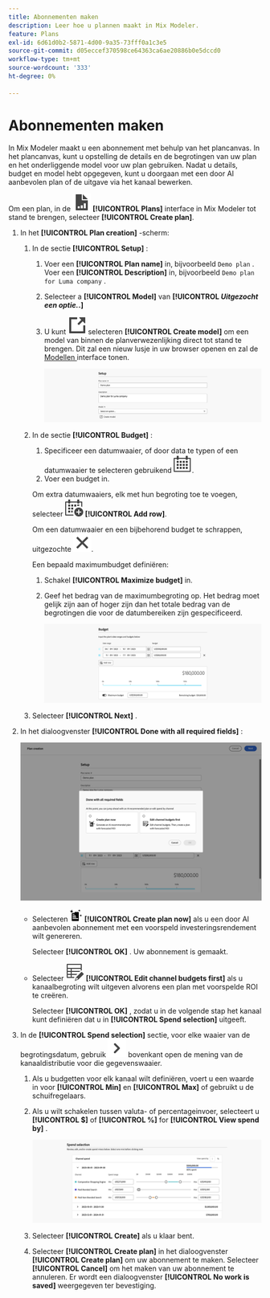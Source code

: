 ```yaml
---
title: Abonnementen maken
description: Leer hoe u plannen maakt in Mix Modeler.
feature: Plans
exl-id: 6d61d0b2-5871-4d00-9a35-73fff0a1c3e5
source-git-commit: d05eccef370598ce64363ca6ae20886b0e5dccd0
workflow-type: tm+mt
source-wordcount: '333'
ht-degree: 0%

---
```



# Abonnementen maken

In Mix Modeler maakt u een abonnement met behulp van het plancanvas. In het plancanvas, kunt u opstelling de details en de begrotingen van uw plan en het onderliggende model voor uw plan gebruiken. Nadat u details, budget en model hebt opgegeven, kunt u doorgaan met een door AI aanbevolen plan of de uitgave via het kanaal bewerken.

Om een plan, in de ![ PLan ](/help/assets/icons/FileChart.svg) **[!UICONTROL Plans]** interface in Mix Modeler tot stand te brengen, selecteer **[!UICONTROL Create plan]**.

1. In het **[!UICONTROL Plan creation]** -scherm:

   1. In de sectie **[!UICONTROL Setup]** :

      1. Voer een **[!UICONTROL Plan name]** in, bijvoorbeeld `Demo plan` . Voer een **[!UICONTROL Description]** in, bijvoorbeeld `Demo plan for Luma company` .
      1. Selecteer a **[!UICONTROL Model]** van **[!UICONTROL _Uitgezocht een optie._.]**
      1. U kunt ![ LinkOut ](/help/assets/icons/LinkOut.svg) selecteren **[!UICONTROL Create model]** om een model van binnen de planverwezenlijking direct tot stand te brengen. Dit zal een nieuw lusje in uw browser openen en zal de [ Modellen ](../models/overview.md) interface tonen.

         ![ Opstelling van het Plan ](/help/assets/plan-setup.png)

   1. In de sectie **[!UICONTROL Budget]** :

      1. Specificeer een datumwaaier, of door data te typen of een datumwaaier te selecteren gebruikend ![ Kalender ](/help/assets/icons/Calendar.svg).
      1. Voer een budget in.

      Om extra datumwaaiers, elk met hun begroting toe te voegen, selecteer ![ CalendarAdd ](/help/assets/icons/CalendarAdd.svg) **[!UICONTROL Add row]**.

      Om een datumwaaier en een bijbehorend budget te schrappen, uitgezochte ![ Sluiten ](/help/assets/icons/Close.svg).

      Een bepaald maximumbudget definiëren:

      1. Schakel **[!UICONTROL Maximize budget]** in.
      1. Geef het bedrag van de maximumbegroting op. Het bedrag moet gelijk zijn aan of hoger zijn dan het totale bedrag van de begrotingen die voor de datumbereiken zijn gespecificeerd.

         ![ begroting van het Plan ](/help/assets/plan-budget.png)

   1. Selecteer **[!UICONTROL Next]** .

1. In het dialoogvenster **[!UICONTROL Done with all required fields]** :

   ![ Plan Gereed ](/help/assets/plan-done-required-fields.png)

   * Selecteren <img src="/help/assets/icons/NewPlan.svg" width="25" /> **[!UICONTROL Create plan now]** als u een door AI aanbevolen abonnement met een voorspeld investeringsrendement wilt genereren.

     Selecteer **[!UICONTROL OK]** . Uw abonnement is gemaakt.


   * Selecteer ![ TableEdit ](/help/assets/icons/TableEdit.svg) **[!UICONTROL Edit channel budgets first]** als u kanaalbegroting wilt uitgeven alvorens een plan met voorspelde ROI te creëren.

     Selecteer **[!UICONTROL OK]** , zodat u in de volgende stap het kanaal kunt definiëren dat u in **[!UICONTROL Spend selection]** uitgeeft.



1. In de **[!UICONTROL Spend selection]** sectie, voor elke waaier van de begrotingsdatum, gebruik ![ Chevron ](/help/assets/icons/ChevronRight.svg) bovenkant open de mening van de kanaaldistributie voor die gegevenswaaier.

   1. Als u budgetten voor elk kanaal wilt definiëren, voert u een waarde in voor **[!UICONTROL Min]** en **[!UICONTROL Max]** of gebruikt u de schuifregelaars.

   1. Als u wilt schakelen tussen valuta- of percentageinvoer, selecteert u **[!UICONTROL $]** of **[!UICONTROL %]** for **[!UICONTROL View spend by]** .

      ![ besteedt selectie ](/help/assets/plan-spend-selection.png)

   1. Selecteer **[!UICONTROL Create]** als u klaar bent.

   1. Selecteer **[!UICONTROL Create plan]** in het dialoogvenster **[!UICONTROL Create plan]** om uw abonnement te maken. Selecteer **[!UICONTROL Cancel]** om het maken van uw abonnement te annuleren. Er wordt een dialoogvenster **[!UICONTROL No work is saved]** weergegeven ter bevestiging.
